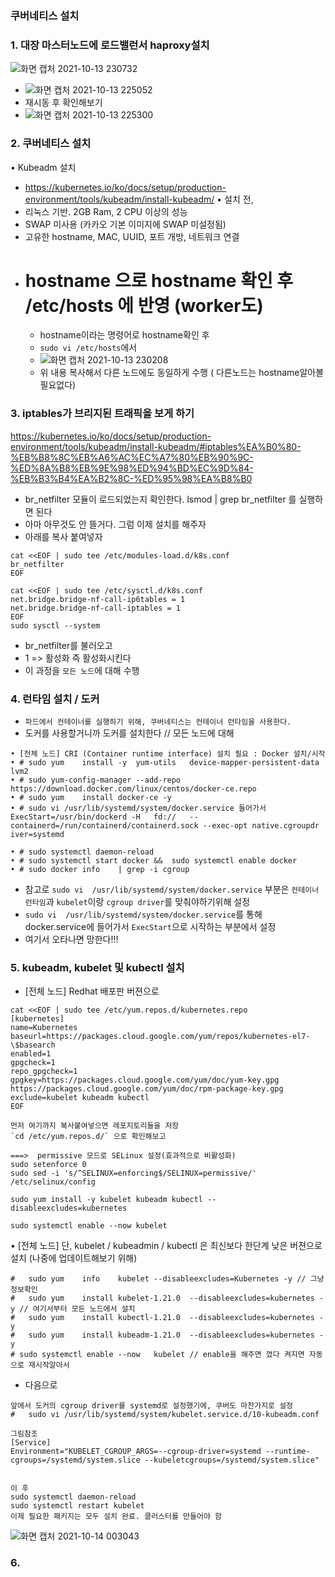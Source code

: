### 쿠버네티스 설치
### 1. 대장 마스터노드에 로드밸런서 haproxy설치
![화면 캡처 2021-10-13 230732](https://user-images.githubusercontent.com/62214428/137149393-606a62e5-2058-4e4f-8b49-da2da8a7b8fe.png)
- ![화면 캡처 2021-10-13 225052](https://user-images.githubusercontent.com/62214428/137149449-3e2d40bf-3f2a-47ce-a159-f51b21827cae.png)
- 재시동 후 확인해보기
- ![화면 캡처 2021-10-13 225300](https://user-images.githubusercontent.com/62214428/137149500-0db7636d-7c58-4100-aa39-d614f5822783.png)

### 2. 쿠버네티스 설치
• Kubeadm 설치
- https://kubernetes.io/ko/docs/setup/production-environment/tools/kubeadm/install-kubeadm/
• 설치 전,
- 리눅스 기반. 2GB Ram, 2 CPU 이상의 성능
- SWAP 미사용 (카카오 기본 이미지에 SWAP 미설정됨)
- 고유한 hostname, MAC, UUID, 포트 개방, 네트워크 연결
- # hostname 으로 hostname 확인 후 /etc/hosts 에 반영 (worker도)
   - hostname이라는 명령어로 hostname확인 후 
   - `sudo vi /etc/hosts`에서 
   - ![화면 캡처 2021-10-13 230208](https://user-images.githubusercontent.com/62214428/137149888-e31a4bde-375c-4428-8409-10beaf5d1ae9.png)
   - 위 내용 복사해서 다른 노드에도 동일하게 수행 ( 다른노드는 hostname알아볼 필요없다)
   
   
### 3. iptables가 브리지된 트래픽을 보게 하기
https://kubernetes.io/ko/docs/setup/production-environment/tools/kubeadm/install-kubeadm/#iptables%EA%B0%80-%EB%B8%8C%EB%A6%AC%EC%A7%80%EB%90%9C-%ED%8A%B8%EB%9E%98%ED%94%BD%EC%9D%84-%EB%B3%B4%EA%B2%8C-%ED%95%98%EA%B8%B0
- br_netfilter 모듈이 로드되었는지 확인한다. lsmod | grep br_netfilter 를 실행하면 된다
- 아마 아무것도 안 뜰거다. 그럼 이제 설치를 해주자
- 아래를 복사 붙여넣자 
```
cat <<EOF | sudo tee /etc/modules-load.d/k8s.conf
br_netfilter
EOF

cat <<EOF | sudo tee /etc/sysctl.d/k8s.conf
net.bridge.bridge-nf-call-ip6tables = 1
net.bridge.bridge-nf-call-iptables = 1
EOF
sudo sysctl --system
```
- br_netfilter를 불러오고
- 1 => 활성화 즉 활성화시킨다
- 이 과정을 `모든 노드`에 대해 수행

### 4. 런타임 설치 / 도커
- `파드에서 컨테이너를 실행하기 위해, 쿠버네티스는 컨테이너 런타임을 사용한다.`
- 도커를 사용할거니까 도커를 설치한다 // 모든 노드에 대해
```
• [전체 노드] CRI (Container runtime interface) 설치 필요 : Docker 설치/시작
• # sudo yum	install	-y	yum-utils	device-mapper-persistent-data	lvm2	
• # sudo yum-config-manager	--add-repo	https://download.docker.com/linux/centos/docker-ce.repo
• # sudo yum	install	docker-ce -y
• # sudo vi	/usr/lib/systemd/system/docker.service 들어가서
ExecStart=/usr/bin/dockerd -H	fd://	--containerd=/run/containerd/containerd.sock --exec-opt	native.cgroupdr
iver=systemd

• # sudo systemctl daemon-reload
• # sudo systemctl start docker	&&	sudo systemctl enable docker
• # sudo docker info	| grep -i cgroup
```
- 참고로 `sudo vi	/usr/lib/systemd/system/docker.service` 부분은 `컨테이너 런타임`과 `kubelet`이랑 `cgroup driver`를 맞춰야하기위해 설정
- `sudo vi	/usr/lib/systemd/system/docker.service`를 통해 docker.service에 들어가서 `ExecStart`으로 시작하는 부분에서 설정
- 여기서 오타나면 망한다!!!

### 5. kubeadm, kubelet 및 kubectl 설치
- [전체 노드] Redhat 배포판 버젼으로
```
cat <<EOF | sudo tee /etc/yum.repos.d/kubernetes.repo
[kubernetes]
name=Kubernetes
baseurl=https://packages.cloud.google.com/yum/repos/kubernetes-el7-\$basearch
enabled=1
gpgcheck=1
repo_gpgcheck=1
gpgkey=https://packages.cloud.google.com/yum/doc/yum-key.gpg https://packages.cloud.google.com/yum/doc/rpm-package-key.gpg
exclude=kubelet kubeadm kubectl
EOF

먼저 여기까지 복사붙여넣으면 레포지토리들을 저장
`cd /etc/yum.repos.d/` 으로 확인해보고

===>  permissive 모드로 SELinux 설정(효과적으로 비활성화)
sudo setenforce 0
sudo sed -i 's/^SELINUX=enforcing$/SELINUX=permissive/' /etc/selinux/config

sudo yum install -y kubelet kubeadm kubectl --disableexcludes=kubernetes

sudo systemctl enable --now kubelet
```

• [전체 노드] 단, kubelet / kubeadmin / kubectl 은 최신보다 한단계 낮은 버젼으로 설치 (나중에 업데이트해보기 위해)
```
#	sudo yum	info	kubelet --disableexcludes=Kubernetes -y // 그냥 정보확인
#	sudo yum	install	kubelet-1.21.0	--disableexcludes=kubernetes -y // 여기서부터 모든 노드에서 설치
#	sudo yum	install	kubectl-1.21.0	--disableexcludes=kubernetes -y
#	sudo yum	install	kubeadm-1.21.0	--disableexcludes=kubernetes -y
# sudo systemctl enable	--now	kubelet // enable을 해주면 껐다 켜지면 자동으로 재시작알아서
```

- 다음으로
```
앞에서 도커의 cgroup driver를 systemd로 설정했기에, 쿠버도 마찬가지로 설정
#	sudo vi	/usr/lib/systemd/system/kubelet.service.d/10-kubeadm.conf	

그림참조
[Service]	
Environment="KUBELET_CGROUP_ARGS=--cgroup-driver=systemd --runtime-cgroups=/systemd/system.slice --kubeletcgroups=/systemd/system.slice"


이 후 
sudo systemctl daemon-reload
sudo systemctl restart kubelet
이제 필요한 패키지는 모두 설치 완료. 클러스터를 만들어야 함
```
![화면 캡처 2021-10-14 003043](https://user-images.githubusercontent.com/62214428/137165497-ada30c91-2c52-4897-85ec-776306964c45.png)

### 6. 

















